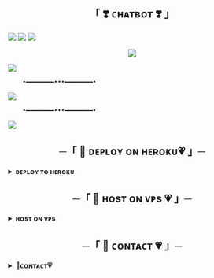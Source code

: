 <h2 align="center">
    「 ❣️ ᴄʜᴀᴛʙᴏᴛ ❣️ 」
</h2>

</h2>
<img src="https://user-images.githubusercontent.com/73097560/115834477-dbab4500-a447-11eb-908a-139a6edaec5c.gif">

<img src="https://readme-typing-svg.herokuapp.com?color=FF0000&width=420&lines=❤️+sʜɪᴢᴜ😍+ᴄʜᴀᴛ+🌸+ʙᴏᴛ👻">

</h2>
<img src="https://user-images.githubusercontent.com/73097560/115834477-dbab4500-a447-11eb-908a-139a6edaec5c.gif">



<p align="center"><a href="https://envs.sh/BAC.mp4"><img src="https://files.catbox.moe/02sn7n.jpg"></a></p>

<a href="https://envs.sh/BAU.mp4"><img src="https://user-images.githubusercontent.com/73097560/115834477-dbab4500-a447-11eb-908a-139a6edaec5c.gif"></a>


        •━━━━━━━━•••━━━━━━━━•

<img src="https://readme-typing-svg.herokuapp.com?color=FF0000&width=420&lines=MADE+BYE+BADMUNDA%E2%9D%A4%EF%B8%8F"> 

        •━━━━━━━━•••━━━━━━━━•

</h2>
<img src="https://user-images.githubusercontent.com/73097560/115834477-dbab4500-a447-11eb-908a-139a6edaec5c.gif">

<h2 align="center">
    ─「 🦋 ᴅᴇᴩʟᴏʏ ᴏɴ ʜᴇʀᴏᴋᴜ💗 」─
</h2>
<details>
<summary><b>ᴅᴇᴘʟᴏʏ ᴛᴏ ʜᴇʀᴏᴋᴜ</b></summary>
<br>
<p align="center"><a href="http://dashboard.heroku.com/new?template=https://github.com/Pbx-Official/ShizuChat_Bot"> <img src="https://img.shields.io/badge/Deploy%20On%20Heroku-blue?style=for-the-badge&logo=heroku" width="220" height="38.45"/></a></p>
</details>

<h2 align="center">
    ─「 🦋 ʜᴏsᴛ ᴏɴ ᴠᴘs 💗 」─
</h2>
<details>
<summary><b>ʜᴏsᴛ ᴏɴ ᴠᴘs </b></summary>

`sudo apt-get update && sudo apt-get upgrade -y`

`git clone https://github.com/Pbx-Official/Chat_Bot && cd Chat_Bot`

`pip3 install -U -r requirements.txt`

`bash setup`

`screen -R Chat_Bot`

`bash start`

`ᴄᴛʀʟ ᴀ+ᴅ`

</details>



<h2 align="center">
    ─「 🦋 ᴄᴏɴᴛᴀᴄᴛ 💗 」─
</h2>
<details>
<summary><b>🦋ᴄᴏɴᴛᴀᴄᴛ💗</b></summary>
<br>
    
### Contact :
<a href="https://t.me/II_BAD_MUNDA_II"><img title="Telegram" src="https://img.shields.io/badge/Telegram-%23000000.svg?&style=for-the-badge&logo=telegram&logoColor=61DAFB"></a>
<a href="https://mail.google.com/mail/?view=cm&fs=1&to=sukhwinderwarval50@gmail.com"><img title="GMAIL" src="https://img.shields.io/badge/Gmail-D14836?style=for-the-badge&logo=gmail&logoColor=white"></a>
<a href="https://instagram.com/lll_bad_munda_lll"><img title="Instagram" src="https://img.shields.io/badge/instagram-%23E4405F.svg?&style=for-the-badge&logo=instagram&logoColor=white"></a>
